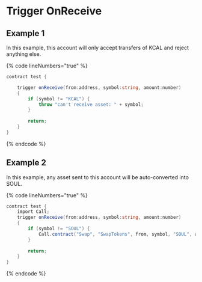 # Trigger OnReceive

## Example 1&#x20;

In this example, this account will only accept transfers of KCAL and reject anything else.

{% code lineNumbers="true" %}
```csharp
contract test {

    trigger onReceive(from:address, symbol:string, amount:number)
    {
        if (symbol != "KCAL") {
            throw "can't receive asset: " + symbol;
        }
        
        return;
    }
}
```
{% endcode %}

## Example 2

In this example, any asset sent to this account will be auto-converted into SOUL.

{% code lineNumbers="true" %}
```csharp
contract test {
    import Call;
    trigger onReceive(from:address, symbol:string, amount:number)
    {
        if (symbol != "SOUL") {
            Call.contract("Swap", "SwapTokens", from, symbol, "SOUL", amount);
        }
        
        return;
    }
}
```
{% endcode %}
